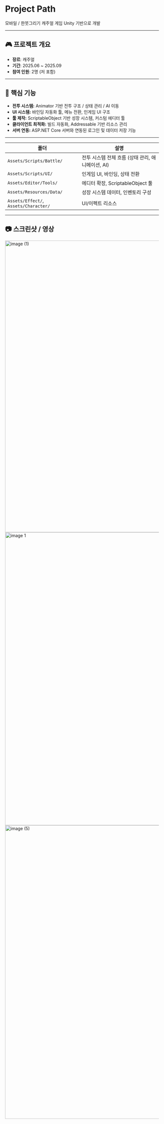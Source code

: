 # Project Path

모바일 / 한붓그리기 캐주얼 게임
Unity 기반으로 개발

---

## 🎮 프로젝트 개요
- **장르**: 캐주얼
- **기간**: 2025.06 ~ 2025.09
- **참여 인원**: 2명 (저 포함)

---

## 📌 핵심 기능
- **전투 시스템:** Animator 기반 전투 구조 / 상태 관리 / AI 이동
- **UI 시스템:** 바인딩 자동화 툴, 메뉴 전환, 인게임 UI 구조
- **툴 제작:** ScriptableObject 기반 성장 시스템, 커스텀 에디터 툴
- **클라이언트 최적화:** 빌드 자동화, Addressable 기반 리소스 관리
- **서버 연동:** ASP.NET Core 서버와 연동된 로그인 및 데이터 저장 기능

---

| 폴더 | 설명 |
|------|------|
| `Assets/Scripts/Battle/` | 전투 시스템 전체 흐름 (상태 관리, 애니메이션, AI) |
| `Assets/Scripts/UI/` | 인게임 UI, 바인딩, 상태 전환 |
| `Assets/Editor/Tools/` | 에디터 확장, ScriptableObject 툴 |
| `Assets/Resources/Data/` | 성장 시스템 데이터, 인벤토리 구성 |
| `Assets/Effect/`, `Assets/Character/` | UI/이펙트 리소스 |

---

## 📷 스크린샷 / 영상

<img width="534" height="956" alt="image (1)" src="https://github.com/user-attachments/assets/add0cb0f-eda0-409e-acdd-de3ca1801686" />
<img width="537" height="960" alt="image 1" src="https://github.com/user-attachments/assets/1babacea-8eb3-428f-8b61-623999046c95" />
<img width="540" height="962" alt="image (5)" src="https://github.com/user-attachments/assets/abf409e7-cb8b-4327-b1ef-2f47f518fb69" />
